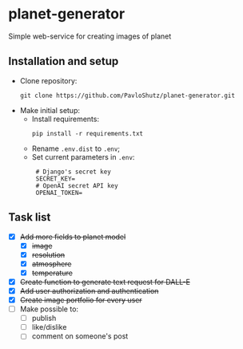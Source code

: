 # planet-generator
Simple web-service for creating images of planet


## Installation and setup

- Clone repository:
    ```commandline
    git clone https://github.com/PavloShutz/planet-generator.git
    ```
- Make initial setup:
  * Install requirements:
    ```commandline
    pip install -r requirements.txt
    ```
  * Rename `.env.dist` to `.env`;
  * Set current parameters in `.env`:
     ```dotenv
      # Django's secret key
      SECRET_KEY=
      # OpenAI secret API key
      OPENAI_TOKEN=
      ```

## Task list
- [x] ~~Add more fields to planet model~~
  - [x] ~~image~~
  - [x] ~~resolution~~
  - [x] ~~atmosphere~~
  - [x] ~~temperature~~
- [x] ~~Create function to generate text request for DALL-E~~
- [x] ~~Add user authorization and authentication~~
- [x] ~~Create image portfolio for every user~~
- [ ] Make possible to: 
  - [ ] publish
  - [ ] like/dislike
  - [ ] comment on someone's post